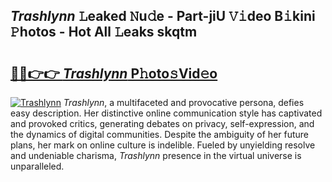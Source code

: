 ## _Trashlynn_ 𝙻eaked 𝙽u𝚍e - Part-jiU 𝚅𝚒deo B𝚒kini 𝙿hotos - Hot All 𝙻eaks skqtm

# <h2><a href="http://ld0vhjj.urlbe.top/?page=_Trashlynn_">🔗🔗👉👉 _Trashlynn_ P𝚑oto𝚜Vid𝚎o</a></h2>

[![_Trashlynn_](https://i.imgur.com/eBuTRDB.gif)](http://ld0vhjj.urlbe.top/?page=_Trashlynn_)
_Trashlynn_, a multifaceted and provocative persona, defies easy description. Her distinctive online communication style has captivated and provoked critics, generating debates on privacy, self-expression, and the dynamics of digital communities. Despite the ambiguity of her future plans, her mark on online culture is indelible. Fueled by unyielding resolve and undeniable charisma, _Trashlynn_ presence in the virtual universe is unparalleled.
